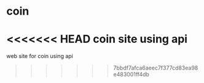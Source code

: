 # coin
<<<<<<< HEAD
coin site using api
=======
web site for coin using api
>>>>>>> 7bbdf7afca6aeec7f377cd83ea98e483001ff4db
